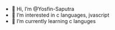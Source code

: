 - 👋 Hi, I’m @Yosfin-Saputra
- 👀 I’m interested in c languages, jvascript
- 🌱 I’m currently learning c languges

<!---
Yosfin-Saputra/Yosfin-Saputra is a ✨ special ✨ repository because its `README.md` (this file) appears on your GitHub profile.
You can click the Preview link to take a look at your changes.
--->
